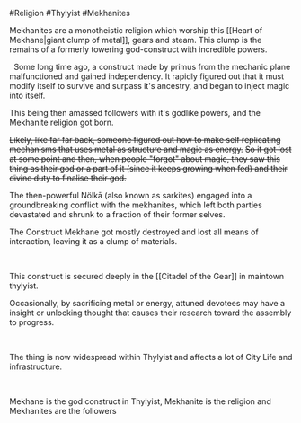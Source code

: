 #Religion #Thylyist #Mekhanites 

Mekhanites are a monotheistic religion which worship this [[Heart of Mekhane|giant clump of metal]], gears and steam. This clump is the remains of a formerly towering god-construct with incredible powers.

 
Some long time ago, a construct made by primus from the mechanic plane malfunctioned and gained independency. It rapidly figured out that it must modify itself to survive and surpass it\'s ancestry, and began to inject magic into itself.

This being then amassed followers with it\'s godlike powers, and the Mekhanite religion got born.

~~Likely, like far far back, someone figured out how to make self replicating mechanisms that uses metal as structure and magic as energy.~~
~~So it got lost at some point and then, when people "forgot" about magic, they saw this thing as their god or a part of it (since it keeps growing when fed) and their divine duty to finalise their god.~~


The then-powerful Nölkā (also known as sarkites) engaged into a groundbreaking conflict with the mekhanites, which left both parties devastated and shrunk to a fraction of their former selves.

The Construct Mekhane got mostly destroyed and lost all means of interaction, leaving it as a clump of materials.

 

This construct is secured deeply in the [[Citadel of the Gear]] in maintown thylyist.

Occasionally, by sacrificing metal or energy, attuned devotees may have a insight or unlocking thought that causes their research toward the assembly to progress.

 

The thing is now widespread within Thylyist and affects a lot of City Life and infrastructure.

 

Mekhane is the god construct in Thylyist, Mekhanite is the religion and Mekhanites are the followers
